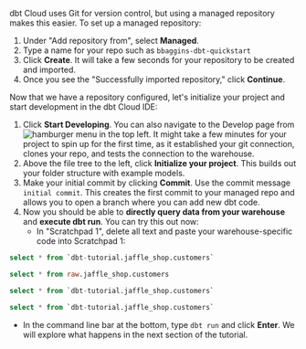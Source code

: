 dbt Cloud uses Git for version control, but using a managed repository makes this easier. To set up a managed repository:

1. Under "Add repository from", select **Managed**.
2. Type a name for your repo such as `bbaggins-dbt-quickstart`
3. Click **Create**. It will take a few seconds for your repository to be created and imported.
4. Once you see the "Successfully imported repository," click **Continue**.

Now that we have a repository configured, let's initialize your project and start development in the dbt Cloud IDE:

1. Click **Start Developing**.  You can also navigate to the Develop page from ![hamburger menu](/img/hamburger-icon.png) in the top left. It might take a few minutes for your project to spin up for the first time, as it established your git connection, clones your repo, and tests the connection to the warehouse.
2. Above the file tree to the left, click **Initialize your project**.  This builds out your folder structure with example models.
3. Make your initial commit by clicking **Commit**.  Use the commit message `initial commit`.  This creates the first commit to your managed repo and allows you to open a branch where you can add new dbt code. 
4. Now you should be able to **directly query data from your warehouse** and **execute dbt run**.  You can try this out now:
    - In "Scratchpad 1", delete all text and paste your warehouse-specific code into Scratchpad 1:

<WHCode>

<div>

```sql
select * from `dbt-tutorial.jaffle_shop.customers`
```

</div>

<div>

```sql
select * from raw.jaffle_shop.customers
```

</div>

<div>

```sql
select * from `dbt-tutorial.jaffle_shop.customers`
```

</div>

<div>

```sql
select * from `dbt-tutorial.jaffle_shop.customers`
```

</div>

</WHCode>

- In the command line bar at the bottom, type `dbt run` and click **Enter**.  We will explore what happens in the next section of the tutorial.
